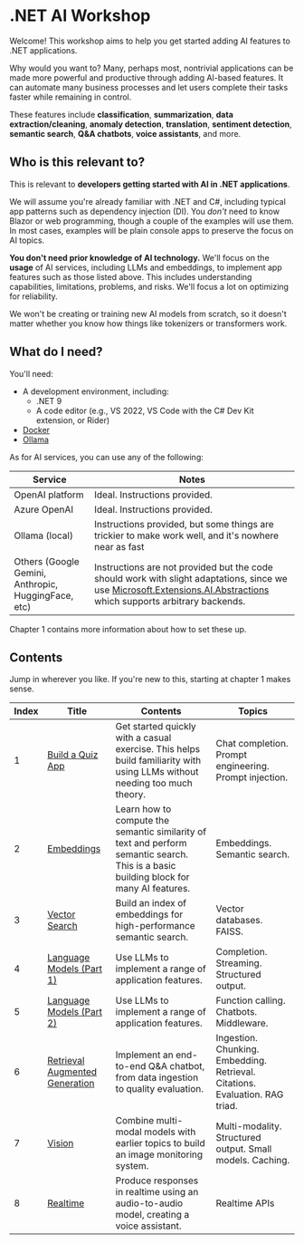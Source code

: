 # .NET AI Workshop

Welcome! This workshop aims to help you get started adding AI features to .NET applications.

Why would you want to? Many, perhaps most, nontrivial applications can be made more powerful and productive through adding AI-based features. It can automate many business processes and let users complete their tasks faster while remaining in control.

These features include **classification**, **summarization**, **data extraction/cleaning**, **anomaly detection**, **translation**, **sentiment detection**, **semantic search**, **Q&A chatbots**, **voice assistants**, and more.

## Who is this relevant to?

This is relevant to **developers getting started with AI in .NET applications**.

We will assume you're already familiar with .NET and C#, including typical app patterns such as dependency injection (DI). You *don't* need to know Blazor or web programming, though a couple of the examples will use them. In most cases, examples will be plain console apps to preserve the focus on AI topics.

**You don't need prior knowledge of AI technology.** We'll focus on the **usage** of AI services, including LLMs and embeddings, to implement app features such as those listed above. This includes understanding capabilities, limitations, problems, and risks. We'll focus a lot on optimizing for reliability.

We won't be creating or training new AI models from scratch, so it doesn't matter whether you know how things like tokenizers or transformers work.

## What do I need?

You'll need:

- A development environment, including:
  - .NET 9
  - A code editor (e.g., VS 2022, VS Code with the C# Dev Kit extension, or Rider)
- [Docker](https://www.docker.com/products/docker-desktop/)
- [Ollama](https://ollama.com/)

As for AI services, you can use any of the following:

| Service | Notes |
| --- | --- |
| OpenAI platform | Ideal. Instructions provided. |
| Azure OpenAI | Ideal. Instructions provided. |
| Ollama (local) | Instructions provided, but some things are trickier to make work well, and it's nowhere near as fast |
| Others (Google Gemini, Anthropic, HuggingFace, etc) | Instructions are not provided but the code should work with slight adaptations, since we use [Microsoft.Extensions.AI.Abstractions](https://aka.ms/m.e.ai) which supports arbitrary backends.

Chapter 1 contains more information about how to set these up.

## Contents

Jump in wherever you like. If you're new to this, starting at chapter 1 makes sense.

| Index | Title | Contents | Topics |
| ---| --- | --- | --- |
| 1 | [Build a Quiz App](./instructions/1_BuildAQuizApp.md) | Get started quickly with a casual exercise. This helps build familiarity with using LLMs without needing too much theory. | Chat completion. Prompt engineering. Prompt injection. |
| 2 | [Embeddings](./instructions/2_Embeddings.md) | Learn how to compute the semantic similarity of text and perform semantic search. This is a basic building block for many AI features. | Embeddings. Semantic search. |
| 3 | [Vector Search](./instructions/3_VectorSearch.md) | Build an index of embeddings for high-performance semantic search. | Vector databases. FAISS. |
| 4 | [Language Models (Part 1)](./instructions/4_LanguageModels_Part1.md) | Use LLMs to implement a range of application features. | Completion. Streaming. Structured output.
| 5 | [Language Models (Part 2)](./instructions/5_LanguageModels_Part2.md) | Use LLMs to implement a range of application features. | Function calling. Chatbots. Middleware.
| 6 | [Retrieval Augmented Generation](./instructions/6_RAGChatbot.md) | Implement an end-to-end Q&A chatbot, from data ingestion to quality evaluation. | Ingestion. Chunking. Embedding. Retrieval. Citations. Evaluation. RAG triad. |
| 7 | [Vision](./instructions/7_Vision.md) | Combine multi-modal models with earlier topics to build an image monitoring system. | Multi-modality. Structured output. Small models. Caching. |
| 8 | [Realtime](./instructions/8_Realtime.md) | Produce responses in realtime using an audio-to-audio model, creating a voice assistant. | Realtime APIs |
